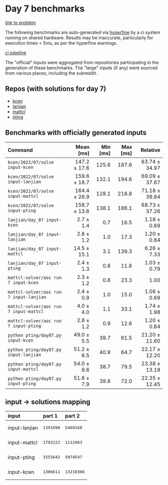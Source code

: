 # Day 7 benchmarks

[link to problem](http://adventofcode.com/2022/day/7)

The following benchmarks are auto-generated via [hyperfine](https://github.com/sharkdp/hyperfine) by a ci system running on shared hardware. Results may be inaccurate, particularly for execution times < 5ms, as per the hyperfine warnings.

[ci pipeline](http://ci.papercode.net:8080/teams/aoc2022/pipelines/aoc-compare-2022)

The "official" inputs were aggregated from repositories participating in the generation of these benchmarks. The "large" inputs (if any) were sourced from various places, including the subreddit.

## Repos (with solutions for day 7)


- [kcen](https://github.com/kcen/AdventOfCode)
- [lanjian](https://github.com/LanJian/aoc-2022)
- [mattcl](https://github.com/mattcl/aoc2022)
- [pting](https://github.com/pting/aoc2022)

## Benchmarks with officially generated inputs
| Command | Mean [ms] | Min [ms] | Max [ms] | Relative |
|:---|---:|---:|---:|---:|
| `kcen/2022/07/solve input-kcen` | 147.2 ± 17.6 | 125.6 | 187.6 | 63.74 ± 34.97 |
| `kcen/2022/07/solve input-lanjian` | 159.6 ± 18.7 | 132.1 | 194.6 | 69.09 ± 37.87 |
| `kcen/2022/07/solve input-mattcl` | 164.4 ± 26.9 | 128.1 | 218.8 | 71.18 ± 39.84 |
| `kcen/2022/07/solve input-pting` | 158.7 ± 13.6 | 138.1 | 186.1 | 68.73 ± 37.26 |
| `lanjian/day_07 input-kcen` | 2.7 ± 1.4 | 0.7 | 16.5 | 1.18 ± 0.89 |
| `lanjian/day_07 input-lanjian` | 2.8 ± 1.2 | 1.0 | 17.3 | 1.20 ± 0.84 |
| `lanjian/day_07 input-mattcl` | 14.5 ± 15.1 | 3.1 | 139.3 | 6.26 ± 7.33 |
| `lanjian/day_07 input-pting` | 2.4 ± 1.3 | 0.8 | 11.8 | 1.03 ± 0.79 |
| `mattcl-solver/aoc run 7 input-kcen` | 2.3 ± 1.2 | 0.8 | 23.3 | 1.00 |
| `mattcl-solver/aoc run 7 input-lanjian` | 2.4 ± 0.9 | 1.0 | 15.0 | 1.06 ± 0.69 |
| `mattcl-solver/aoc run 7 input-mattcl` | 4.0 ± 4.0 | 1.1 | 33.1 | 1.74 ± 1.98 |
| `mattcl-solver/aoc run 7 input-pting` | 2.8 ± 1.2 | 0.9 | 12.6 | 1.20 ± 0.84 |
| `python pting/day07.py input-kcen` | 49.0 ± 5.5 | 39.7 | 61.5 | 21.20 ± 11.60 |
| `python pting/day07.py input-lanjian` | 51.2 ± 6.5 | 40.9 | 64.7 | 22.17 ± 12.20 |
| `python pting/day07.py input-mattcl` | 54.0 ± 9.6 | 38.7 | 79.5 | 23.38 ± 13.19 |
| `python pting/day07.py input-pting` | 51.6 ± 7.9 | 39.8 | 72.0 | 22.35 ± 12.45 |

## input -> solutions mapping
|input|part 1|part 2|
|:---|:---|:---|
|input-lanjian|<pre>1391690</pre>|<pre>5469168</pre>|
|input-mattcl|<pre>1792222</pre>|<pre>1112963</pre>|
|input-pting|<pre>1555642</pre>|<pre>5974547</pre>|
|input-kcen|<pre>1306611</pre>|<pre>13210366</pre>|
